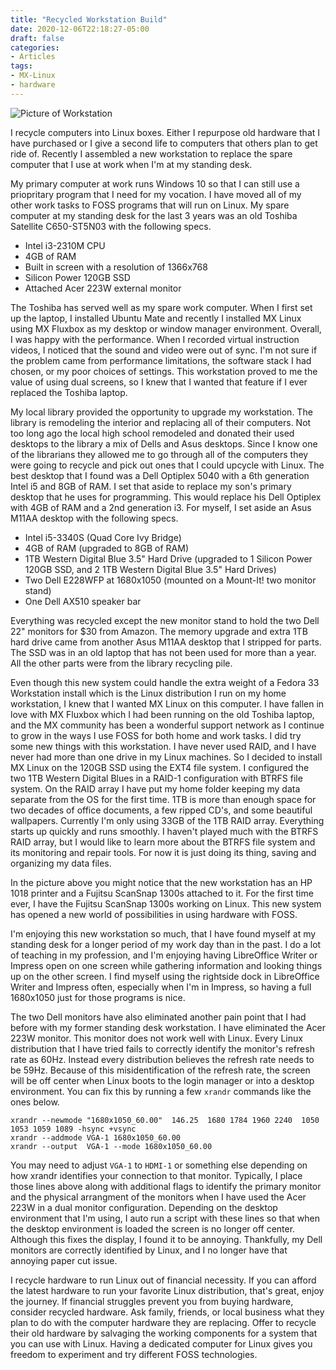 ```yaml
---
title: "Recycled Workstation Build"
date: 2020-12-06T22:18:27-05:00
draft: false
categories:
- Articles
tags:
- MX-Linux
- hardware
---
```


![Picture of Workstation](/img/newworkstation.jpg)

I recycle computers into Linux boxes. Either I repurpose old hardware that I have purchased or I give a second life to computers that others plan to get ride of. Recently I assembled a new workstation to replace the spare computer that I use at work when I'm at my standing desk.

My primary computer at work runs Windows 10 so that I can still use a priopritary program that I need for my vocation. I have moved all of my other work tasks to FOSS programs that will run on Linux. My spare computer at my standing desk for the last 3 years was an old Toshiba Satellite C650-ST5N03 with the following specs.

* Intel i3-2310M CPU
* 4GB of RAM
* Built in screen with a resolution of 1366x768
* Silicon Power 120GB SSD
* Attached Acer 223W external monitor

The Toshiba has served well as my spare work computer. When I first set up the laptop, I installed Ubuntu Mate and recently I installed MX Linux using MX Fluxbox as my desktop or window manager environment. Overall, I was happy with the performance. When I recorded virtual instruction videos, I noticed that the sound and video were out of sync. I'm not sure if the problem came from performance limitations, the software stack I had chosen, or my poor choices of settings. This workstation proved to me the value of using dual screens, so I knew that I wanted that feature if I ever replaced the Toshiba laptop. 

My local library provided the opportunity to upgrade my workstation. The library is remodeling the interior and replacing all of their computers. Not too long ago the local high school remodeled and donated their used desktops to the library a mix of Dells and Asus desktops. Since I know one of the librarians they allowed me to go through all of the computers they were going to recycle and pick out ones that I could upcycle with Linux. The best desktop that I found was a Dell Optiplex 5040 with a 6th generation Intel i5 and 8GB of RAM. I set that aside to replace my son's primary desktop that he uses for programming. This would replace his Dell Optiplex with 4GB of RAM and a 2nd generation i3. For myself, I set aside an Asus M11AA desktop with the following specs.

* Intel i5-3340S (Quad Core Ivy Bridge)
* 4GB of RAM (upgraded to 8GB of RAM)
* 1TB Western Digital Blue 3.5" Hard Drive (upgraded to 1 Silicon Power 120GB SSD, and 2 1TB Western Digital Blue 3.5" Hard Drives)
* Two Dell E228WFP at 1680x1050 (mounted on a Mount-It! two monitor stand)
* One Dell AX510 speaker bar

Everything was recycled except the new monitor stand to hold the two Dell 22" monitors for $30 from Amazon. The memory upgrade and extra 1TB hard drive came from another Asus M11AA desktop that I stripped for parts. The SSD was in an old laptop that has not been used for more than a year. All the other parts were from the library recycling pile.

Even though this new system could handle the extra weight of a Fedora 33 Workstation install which is the Linux distribution I run on my home workstation, I knew that I wanted MX Linux on this computer. I have fallen in love with MX Fluxbox which I had been running on the old Toshiba laptop, and the MX community has been a wonderful support network as I continue to grow in the ways I use FOSS for both home and work tasks. I did try some new things with this workstation. I have never used RAID, and I have never had more than one drive in my Linux machines. So I decided to install MX Linux on the 120GB SSD using the EXT4 file system. I configured the two 1TB Western Digital Blues in a RAID-1 configuration with BTRFS file system. On the RAID array I have put my home folder keeping my data separate from the OS for the first time. 1TB is more than enough space for two decades of office documents, a few ripped CD's, and some beautiful wallpapers. Currently I'm only using 33GB of the 1TB RAID array. Everything starts up quickly and runs smoothly. I haven't played much with the BTRFS RAID array, but I would like to learn more about the BTRFS file system and its monitoring and repair tools. For now it is just doing its thing, saving and organizing my data files.

In the picture above you might notice that the new workstation has an HP 1018 printer and a Fujitsu ScanSnap 1300s attached to it. For the first time ever, I have the Fujitsu ScanSnap 1300s working on Linux. This new system has opened a new world of possibilities in using hardware with FOSS.

I'm enjoying this new workstation so much, that I have found myself at my standing desk for a longer period of my work day than in the past. I do a lot of teaching in my profession, and I'm enjoying having LibreOffice Writer or Impress open on one screen while gathering information and looking things up on the other screen. I find myself using the rightside dock in LibreOffice Writer and Impress often, especially when I'm in Impress, so having a full 1680x1050 just for those programs is nice.

The two Dell monitors have also eliminated another pain point that I had before with my former standing desk workstation. I have eliminated the Acer 223W monitor. This monitor does not work well with Linux. Every Linux distribution that I have tried fails to correctly identify the monitor's refresh rate as 60Hz. Instead every distribution believes the refresh rate needs to be 59Hz. Because of this misidentification of the refresh rate, the screen will be off center when Linux boots to the login manager or into a desktop environment. You can fix this by running a few `xrandr` commands like the ones below.

```
xrandr --newmode "1680x1050_60.00"  146.25  1680 1784 1960 2240  1050 1053 1059 1089 -hsync +vsync
xrandr --addmode VGA-1 1680x1050_60.00
xrandr --output  VGA-1 --mode 1680x1050_60.00
```

You may need to adjust `VGA-1` to `HDMI-1` or something else depending on how xrandr identifies your connection to that monitor. Typically, I place those lines above along with additional flags to identify the primary monitor and the physical arrangment of the monitors when I have used the Acer 223W in a dual monitor configuration. Depending on the desktop environment that I'm using, I auto run a script with these lines so that when the desktop environment is loaded the screen is no longer off center. Although this fixes the display, I found it to be annoying. Thankfully, my Dell monitors are correctly identified by Linux, and I no longer have that annoying paper cut issue.

I recycle hardware to run Linux out of financial necessity. If you can afford the latest hardware to run your favorite Linux distribution, that's great, enjoy the journey. If financial struggles prevent you from buying hardware, consider recycled hardware. Ask family, friends, or local business what they plan to do with the computer hardware they are replacing. Offer to recycle their old hardware by salvaging the working components for a system that you can use with Linux. Having a dedicated computer for Linux gives you freedom to experiment and try different FOSS technologies.
